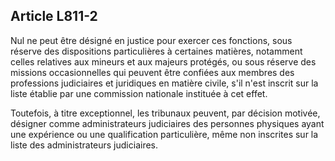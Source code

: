 Article L811-2
----
Nul ne peut être désigné en justice pour exercer ces fonctions, sous réserve des
dispositions particulières à certaines matières, notamment celles relatives aux
mineurs et aux majeurs protégés, ou sous réserve des missions occasionnelles qui
peuvent être confiées aux membres des professions judiciaires et juridiques en
matière civile, s'il n'est inscrit sur la liste établie par une commission
nationale instituée à cet effet.

Toutefois, à titre exceptionnel, les tribunaux peuvent, par décision motivée,
désigner comme administrateurs judiciaires des personnes physiques ayant une
expérience ou une qualification particulière, même non inscrites sur la liste
des administrateurs judiciaires.
